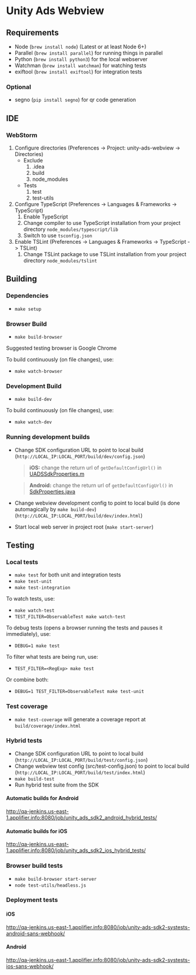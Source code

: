 # Unity Ads Webview 

## Requirements

- Node (`brew install node`) (Latest or at least Node 6+)
- Parallel (`brew install parallel`) for running things in parallel
- Python (`brew install python3`) for the local webserver
- Watchman (`brew install watchman`) for watching tests
- exiftool (`brew install exiftool`) for integration tests

### Optional

- segno (`pip install segno`) for qr code generation

## IDE

### WebStorm

1. Configure directories (Preferences -> Project: unity-ads-webview -> Directories)
	- Exclude
		1. .idea
		2. build
		3. node_modules
	- Tests
		1. test
		2. test-utils
2. Configure TypeScript (Preferences -> Languages & Frameworks -> TypeScript)
	1. Enable TypeScript
	2. Change compiler to use TypeScript installation from your project directory `node_modules/typescript/lib`
	3. Switch to use `tsconfig.json`
3. Enable TSLint (Preferences -> Languages & Frameworks -> TypeScript -> TSLint)
	1. Change TSLint package to use TSLint installation from your project directory `node_modules/tslint`

## Building

### Dependencies

- `make setup`

### Browser Build

- `make build-browser`

Suggested testing browser is Google Chrome

To build continuously (on file changes), use:

- `make watch-browser`

### Development Build

- `make build-dev`

To build continuously (on file changes), use:

- `make watch-dev`

### Running development builds

- Change SDK configuration URL to point to local build (`http://LOCAL_IP:LOCAL_PORT/build/dev/config.json`)
  >**iOS:** change the return url of `getDefaultConfigUrl()` in [UADSSdkProperties.m](https://github.com/Applifier/unity-ads-ios/blob/master/UnityAds/Properties/UADSSdkProperties.m)
 
  >**Android:** change the return url of `getDefaultConfigUrl()` in [SdkProperties.java](https://github.com/Applifier/unity-ads-android/blob/master/lib/src/main/java/com/unity3d/ads/properties/SdkProperties.java)
- Change webview development config to point to local build (is done automagically by `make build-dev`) (`http://LOCAL_IP:LOCAL_PORT/build/dev/index.html`)
- Start local web server in project root (`make start-server`)

## Testing

### Local tests

- `make test` for both unit and integration tests
- `make test-unit`
- `make test-integration`

To watch tests, use:

- `make watch-test`
- `TEST_FILTER=ObservableTest make watch-test`

To debug tests (opens a browser running the tests and pauses it immediately), use:

- `DEBUG=1 make test`

To filter what tests are being run, use:

- `TEST_FILTER=<RegExp> make test`

Or combine both:

- `DEBUG=1 TEST_FILTER=ObservableTest make test-unit`

### Test coverage

- `make test-coverage` will generate a coverage report at `build/coverage/index.html`

### Hybrid tests

- Change SDK configuration URL to point to local build (`http://LOCAL_IP:LOCAL_PORT/build/test/config.json`)
- Change webview test config (src/test-config.json) to point to local build (`http://LOCAL_IP:LOCAL_PORT/build/test/index.html`)
- `make build-test`
- Run hybrid test suite from the SDK

#### Automatic builds for Android

http://qa-jenkins.us-east-1.applifier.info:8080/job/unity_ads_sdk2_android_hybrid_tests/

#### Automatic builds for iOS

http://qa-jenkins.us-east-1.applifier.info:8080/job/unity_ads_sdk2_ios_hybrid_tests/

### Browser build tests

- `make build-browser start-server`
- `node test-utils/headless.js`

### Deployment tests

#### iOS
http://qa-jenkins.us-east-1.applifier.info:8080/job/unity-ads-sdk2-systests-android-sans-webhook/

#### Android
http://qa-jenkins.us-east-1.applifier.info:8080/job/unity-ads-sdk2-systests-ios-sans-webhook/
